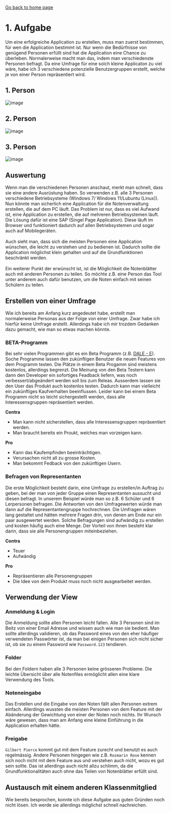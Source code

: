 [Go back to home page](./../README.md)

# 1. Aufgabe
Um eine erfolgreiche Application zu erstellen, muss man zuerst bestimmen, für wen die Application bestimmt ist. Nur wenn die Bedürfnisse von genügend Personen erfüllt sind hat die Application eine Chance zu überleben. Normalerweise macht man das, indem man  verschiedenste Personen befragt. Da eine Umfrage für eine solch kleine Applicaton zu viel wäre, habe ich 3 verschiedene potenzielle Benutzergruppen erstellt, welche je von einer Person repräsentiert wird.

## 1. Person
![image](https://user-images.githubusercontent.com/99135388/202279934-9ba9e2b3-1b1c-4de0-ae30-225a91aeb1df.png)

## 2. Person
![image](https://user-images.githubusercontent.com/99135388/202280028-4a94876f-169f-4e17-b0fe-b7834582aa8a.png)

## 3. Person
![image](https://user-images.githubusercontent.com/99135388/202565127-ec7b2e96-eacd-4f55-8b78-68204dfcc943.png)
## Auswertung
Wenn man die verschiedenen Personen anschaut, merkt man schnell, dass sie eine andere Ausrüstung haben. So verwenden z.B. alle 3 Personen verschiedene Betriebsysteme (Windows 7/ Windows 11/Lubuntu (Linux)). Nun könnte man sicherlich eine Application für die Notenverwaltung erstellen, die auf dem PC läuft. Das Problem ist nur, dass es viel Aufwand ist, eine Application zu erstellen, die auf mehreren Betriebsystemen läuft. Die Lösung dafür ist eine SAP (Singel Page Application). Diese läuft im Browser und funktioniert dadurch auf allen Betriebsystemen und sogar auch auf Mobilegeräten.  <br/> <br/>
Auch sieht man, dass sich die meisten Personen eine Application wünschen, die leicht zu verstehen und zu bedienen ist. Dadurch sollte die Application möglichst klein gehalten und auf die Grundfunktionen beschränkt werden. <br/><br/>
Ein weiterer Punkt der erwünscht ist, ist die Möglichkeit die Notenblätter auch mit anderen Personen zu teilen. So möchte z.B. eine Person das Tool unter anderem auch dafür benutzen, um die Noten einfach mit seinen Schülern zu teilen.

## Erstellen von einer Umfrage
Wie ich bereits am Anfang kurz angedeutet habe, erstellt man normalerweise Personas aus der Folge von einer Umfrage. Zwar habe ich hierfür keine Umfrage erstellt. Allerdings habe ich mir trozdem Gedanken dazu gemacht, wie man so etwas machen könnte.


### BETA-Programm
Bei sehr vielen Programmen gibt es ein Beta Programm (z.B. [DALE - E](https://openai.com/dall-e-2/)). Soche Programme lassen den zukünftigen Benutzer die neuen Features von dem Programm testen. Die Plätze in einem Beta Progamm sind meistens kostenlos, allerdings begrenzt. Die Meinung von den Beta Testern kann dann den Developer ein sofortiges Feadback liefern, was noch verbessert/abgeändert werden soll bis zum Releas. Ausserdem lassen sie den User das Produkt auch kostenlos testen. Dadurch kann man vielleicht ein zukünftiges Kaufverhalten beeinflussen. Leider kann bei einem Beta Programm nicht so leicht sichergestellt werden, dass alle Interessensgruppen repräsentiert werden. 

**Contra** <br/>
- Man kann nicht sicherstellen, dass alle Interessensgruppen repräsentiert werden.
- Man braucht bereits ein Proukt, welches man vorzeigen kann.

**Pro** <br/>
- Kann das Kaufempfinden beeinträchtigen.
- Verursachen nicht all zu grosse Kosten.
- Man bekommt Fedback von den zukünftigen Usern.

### Befragen von Representanten
Die erste Möglichkeit besteht darin, eine Umfrage zu erstellen/in Auftrag zu geben, bei der man von jeder Gruppe einen Representanten aussucht und diesen befragt. In unserem Beispiel würde man so z.B.  6 Schüler und 6 Lerpersonen befragen. Die Antworten von den Umfragewerten würde man dann auf die Representantengruppe hochrechnen. Die Umfragen wären lang gestaltet und hätten mehrere Fragen drin, von denen am Ende nur ein paar ausgewertet werden. Solche Befragungen sind aufwändig zu erstellen und kosten häufig auch eine Menge. Der Vorteil von ihnen besteht klar darin, dass sie alle Personengruppen miteinbeziehen.

**Contra** <br>
- Teuer 
- Aufwändig

**Pro** <br/>
- Repräsentieren alle Personengruppen
- Die Idee von dem Produkt muss noch nicht ausgearbeitet werden. 


## Verwendung der View
### Anmeldung & Login
Die Anmeldung sollte allen Personen leicht fallen. Alle 3 Personen sind im Beitz von einer Email Adresse und wissen auch wie man sie bedient. Man sollte allerdings validieren, ob das Password eines von den eher häufiger verwendeten Passwörter ist, da man bei einigen Personen sich nicht sicher ist, ob sie zu einem Password wie `Password.123` tendieren. 

### Folder
Bei den Foldern haben alle 3 Personen keine grösseren Probleme. Die leichte Übersicht über alle Notenfiles ermöglicht allen eine klare Verwendung des Tools. 

### Noteneingabe
Das Erstellen und die Eingabe von den Noten fällt allen Personen extrem einfach. Allerdings wussten die meisten Personen von dem Feature mit der Abänderung der Gewichtung von einer der Noten noch nichts. Ihr Wunsch wäre gewesen, dass man am Anfang eine kleine Einführung in die Application erhalten hätte. 

### Freigabe
`Gilbert Pierce` kommt gut mit dem Feature zurecht und benutzt es auch regelmässig. Andere Personen hingegen wie z.B. `Rosmarin Rose` kennen sich noch nicht mit dem Feature aus und verstehen auch nicht, wozu es gut sein sollte. Das ist allerdings auch nicht allzu schlimm, da die Grundfunktionalitäten auch ohne das Teilen von Notenblätter erfüllt sind.

## Austausch mit einem anderen Klassenmitglied
Wie bereits besprochen, konnte ich diese Aufgabe aus guten Gründen noch nicht lösen. Ich werde sie allerdings möglichst schnell nachreichen.
